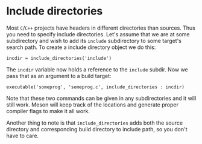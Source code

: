 # Include directories

Most `C`/`C++` projects have headers in different directories than sources. Thus you need to specify include directories. Let's assume that we are at some subdirectory and wish to add its `include` subdirectory to some target's search path. To create a include directory object we do this:

```meson
incdir = include_directories('include')
```

The `incdir` variable now holds a reference to the `include` subdir. Now we pass that as an argument to a build target:

```meson
executable('someprog', 'someprog.c', include_directories : incdir)
```

Note that these two commands can be given in any subdirectories and it will still work. Meson will keep track of the locations and generate proper compiler flags to make it all work.

Another thing to note is that `include_directories` adds both the source directory and corresponding build directory to include path, so you don't have to care.
